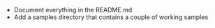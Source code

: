 
 * Document everything in the README.md
 * Add a samples directory that contains a couple of working samples

